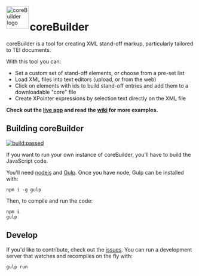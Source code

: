 <a href="http://raffazizzi.github.io/coreBuilder/">
    <img src="https://raw.githubusercontent.com/raffazizzi/coreBuilder/v2/images/logo.png" alt="coreBuilder logo" title="coreBuilder" align="left" height="60" />
</a>

# coreBuilder

coreBuilder is a tool for creating XML stand-off markup, particularly tailored to TEI documents.

With this tool you can:

* Set a custom set of stand-off elements, or choose from a pre-set list
* Load XML files into text editors (upload, or from the web)
* Click on elements with ids to build stand-off entries and add them to a downloadable "core" file
* Create XPointer expressions by selection text directly on the XML file

**Check out the [live app](http://raffazizzi.github.io/coreBuilder) and read the [wiki](https://github.com/raffazizzi/coreBuilder/wiki) for more examples.**

## Building coreBuilder
<a href="#" id="status-image-popup" title="build status image" name="status-images" class="open-popup" data-ember-action="1090">
            <img src="https://travis-ci.org/TEIC/CETEIcean.svg" alt="build:passed">
          </a>

If you want to run your own instance of coreBuilder, you'll have to build the JavaScript code.

You'll need [nodejs](https://nodejs.org/en/) and [Gulp](http://gulpjs.com/). 
Once you have node, Gulp can be installed with:

```shell
npm i -g gulp
```

Then, to compile and run the code:

```shell
npm i
gulp
```
## Develop

If you'd like to contribute, check out the [issues](issues). You can run a development server that watches and recompiles on the fly with:

```shell
gulp run
```
